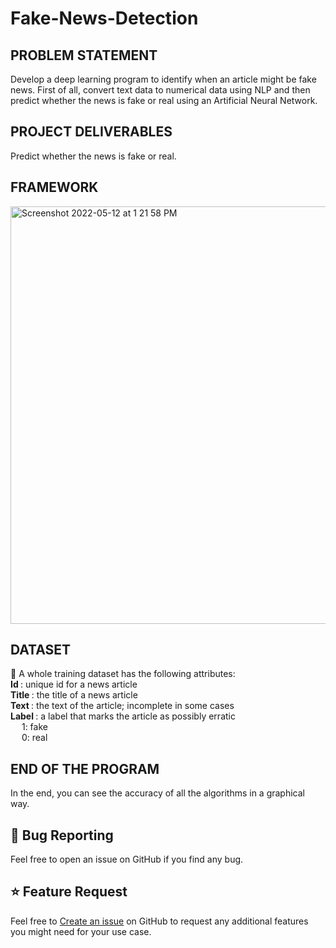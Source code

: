 # Fake-News-Detection


## PROBLEM STATEMENT
Develop a deep learning program to identify when an article might be fake news. 
First of all, convert text data to numerical data using NLP and then predict whether the news is fake or real using an Artificial Neural Network.

## PROJECT DELIVERABLES
Predict whether the news is fake or real.

## FRAMEWORK
<img width="668" alt="Screenshot 2022-05-12 at 1 21 58 PM" src="https://user-images.githubusercontent.com/67017362/168019947-2ed6c4cc-b86d-4ebf-b463-ede9148d310a.png">


## DATASET
🔵 A whole training dataset has the following attributes: <br/>
<b> Id	</b>: 	unique id for a news article <br/> 
<b>Title </b>: 	the title of a news article <br/>
<b> Text </b>: 	the text of the article; incomplete in some cases <br/>
<b> Label	</b>: 	a label that marks the article as possibly erratic <br/>
&emsp; 1: fake <br/>
&emsp; 0: real <br/>


## END OF THE PROGRAM
In the end, you can see the accuracy of all the algorithms in a graphical way.

## 🐛 Bug Reporting

Feel free to open an issue on GitHub if you find any bug.

## ⭐ Feature Request

Feel free to [Create an issue](https://github.com/issues) on GitHub to request any additional features you might need for your use case.

